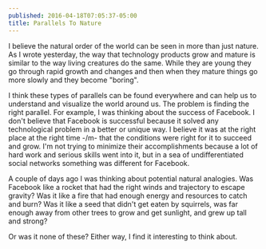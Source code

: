 ```yaml
---
published: 2016-04-18T07:05:37-05:00
title: Parallels To Nature
---
```

I believe the natural order of the world can be seen in more than just nature. As I wrote yesterday, the way that technology products grow and mature is similar to the way living creatures do the same. While they are young they go through rapid growth and changes and then when they mature things go more slowly and they become "boring".

I think these types of parallels can be found everywhere and can help us to understand and visualize the world around us. The problem is finding the right parallel. For example, I was thinking about the success of Facebook. I don't believe that Facebook is successful because it solved any technological problem in a better or unique way. I believe it was at the right place at the right time -/m- that the conditions were right for it to succeed and grow. I'm not trying to minimize their accomplishments because a lot of hard work and serious skills went into it, but in a sea of undifferentiated social networks something was different for Facebook.

A couple of days ago I was thinking about potential natural analogies. Was Facebook like a rocket that had the right winds and trajectory to escape gravity? Was it like a fire that had enough energy and resources to catch and burn? Was it like a seed that didn't get eaten by squirrels, was far enough away from other trees to grow and get sunlight, and grew up tall and strong?

Or was it none of these? Either way, I find it interesting to think about.